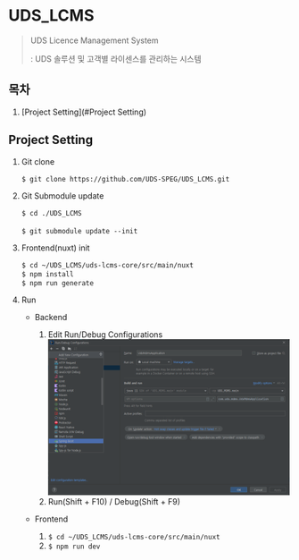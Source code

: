 # UDS_LCMS

> UDS Licence Management System
> 
> : UDS 솔루션 및 고객별 라이센스를 관리하는 시스템


## 목차
1. [Project Setting](#Project Setting)


## Project Setting
1. Git clone
   ```
   $ git clone https://github.com/UDS-SPEG/UDS_LCMS.git
   ```


2. Git Submodule update
 
   ```
   $ cd ./UDS_LCMS
   
   $ git submodule update --init
   ```


3. Frontend(nuxt) init

   ```
   $ cd ~/UDS_LCMS/uds-lcms-core/src/main/nuxt
   $ npm install
   $ npm run generate
   ```

4. Run
   - Backend
     1. Edit Run/Debug Configurations
     ![](docs/img/backend_setting_01.png)
     2. Run(Shift + F10) / Debug(Shift + F9)
     
   - Frontend
     1. `$ cd ~/UDS_LCMS/uds-lcms-core/src/main/nuxt`
     2. `$ npm run dev`
